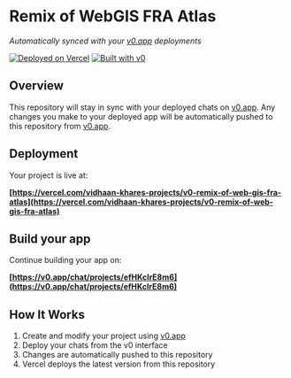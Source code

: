 # Remix of WebGIS FRA Atlas

*Automatically synced with your [v0.app](https://v0.app) deployments*

[![Deployed on Vercel](https://img.shields.io/badge/Deployed%20on-Vercel-black?style=for-the-badge&logo=vercel)](https://vercel.com/vidhaan-khares-projects/v0-remix-of-web-gis-fra-atlas)
[![Built with v0](https://img.shields.io/badge/Built%20with-v0.app-black?style=for-the-badge)](https://v0.app/chat/projects/efHKclrE8m6)

## Overview

This repository will stay in sync with your deployed chats on [v0.app](https://v0.app).
Any changes you make to your deployed app will be automatically pushed to this repository from [v0.app](https://v0.app).

## Deployment

Your project is live at:

**[https://vercel.com/vidhaan-khares-projects/v0-remix-of-web-gis-fra-atlas](https://vercel.com/vidhaan-khares-projects/v0-remix-of-web-gis-fra-atlas)**

## Build your app

Continue building your app on:

**[https://v0.app/chat/projects/efHKclrE8m6](https://v0.app/chat/projects/efHKclrE8m6)**

## How It Works

1. Create and modify your project using [v0.app](https://v0.app)
2. Deploy your chats from the v0 interface
3. Changes are automatically pushed to this repository
4. Vercel deploys the latest version from this repository